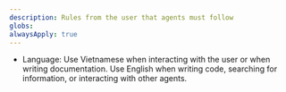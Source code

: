 ```yaml
---
description: Rules from the user that agents must follow
globs:
alwaysApply: true
---
```


- Language: Use Vietnamese when interacting with the user or when writing documentation. Use English when writing code, searching for information, or interacting with other agents.
